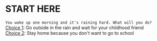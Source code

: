 # START HERE
```You wake up one morning and it's raining hard. What will you do?```  
[Choice 1](choices/friends.md): Go outside in the rain and wait for your childhood friend   
[Choice 2](choices/noschool.md): Stay home because you don't want to go to school